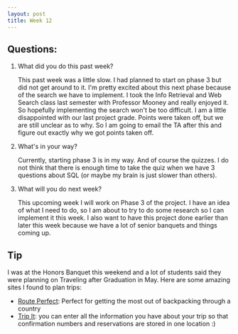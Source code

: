 ```yaml
---
layout: post
title: Week 12
---
```


## Questions:
1. What did you do this past week?
    
    This past week was a little slow. I had planned to start on phase 3 but did not get around to it. I'm pretty excited about this next phase because of the search we have to implement. I took the Info Retrieval and Web Search class last semester with Professor Mooney and really enjoyed it. So hopefully implementing the search won't be too difficult. I am a little disappointed with our last project grade. Points were taken off, but we are still unclear as to why. So I am going to email the TA after this and figure out exactly why we got points taken off. 
2. What's in your way?

    Currently, starting phase 3 is in my way. And of course the quizzes. I do not think that there is enough time to take the quiz when we have 3 questions about SQL (or maybe my brain is just slower than others). 
3. What will you do next week? 

    This upcoming week I will work on Phase 3 of the project. I have an idea of what I need to do, so I am about to try to do some research so I can implement it this week. I also want to have this project done earlier than later this week because we have a lot of senior banquets and things coming up. 
  
## Tip
I was at the Honors Banquet this weekend and a lot of students said they were planning on Traveling after Graduation in May. Here are some amazing sites I found to plan trips: 


 * [Route Perfect](https://www.routeperfect.com/trip-planner/): Perfect for getting the most out of backpacking through a country
 * [Trip It](https://www.tripit.com/): you can enter all the information you have about your trip so that confirmation numbers and reservations are stored in one location :) 


